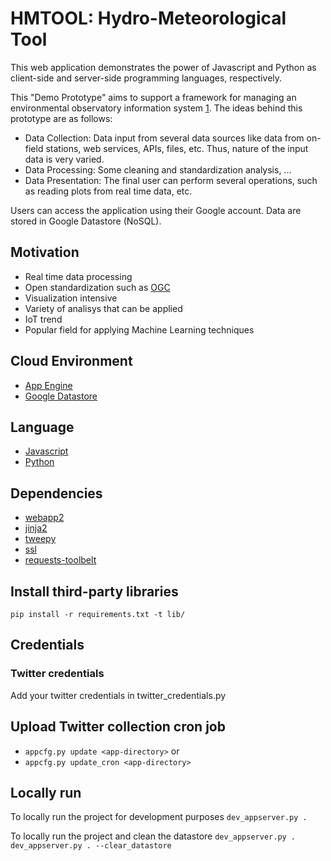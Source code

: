 # HMTOOL: Hydro-Meteorological Tool

This web application demonstrates the power of Javascript and Python as client-side and server-side programming languages, respectively.

This "Demo Prototype" aims to support a framework for managing an environmental observatory information system [1]. The ideas behind this prototype are as follows:

- Data Collection: Data input from several data sources like data from on-field stations, web services, APIs, files, etc. Thus, nature of the input data is very varied.
- Data Processing: Some cleaning and standardization analysis, ...
- Data Presentation: The final user can perform several operations, such as reading plots from real time data, etc.  

Users can access the application using their Google account. Data are stored in Google Datastore (NoSQL).

## Motivation
- Real time data processing
- Open standardization such as [OGC][8]
- Visualization intensive
- Variety of analisys that can be applied
- IoT trend
- Popular field for applying Machine Learning techniques

## Cloud Environment
- [App Engine][2]
- [Google Datastore][3]

## Language
- [Javascript][4]
- [Python][5]

## Dependencies
- [webapp2][6]
- [jinja2][7]
- [tweepy][9]
- [ssl][10]
- [requests-toolbelt][11]

[1]: http://www.sciencedirect.com/science/article/pii/S009830041000275X
[2]: https://developers.google.com/appengine
[3]: https://cloud.google.com/datastore/docs/concepts/overview
[4]: https://www.javascript.com/
[5]: https://python.org
[6]: http://webapp-improved.appspot.com/
[7]: http://jinja.pocoo.org/docs/
[8]: http://www.opengeospatial.org/
[9]: https://github.com/tweepy/tweepy/
[10]: https://docs.python.org/2/library/ssl.html
[11]: https://pypi.python.org/pypi/requests-toolbelt

## Install third-party libraries
```pip install -r requirements.txt -t lib/```

## Credentials
### Twitter credentials
Add your twitter credentials in twitter_credentials.py

## Upload Twitter collection cron job
- ```appcfg.py update <app-directory>``` or
- ```appcfg.py update_cron <app-directory>```

## Locally run

To locally run the project for development purposes
    ```dev_appserver.py .```


To locally run the project and clean the datastore
    ```dev_appserver.py . dev_appserver.py . --clear_datastore```

